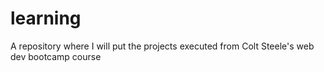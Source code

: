 # learning
A repository where I will put the projects executed from Colt Steele's web dev bootcamp course
